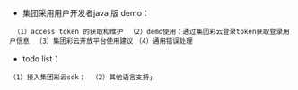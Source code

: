 * 集团采用用户开发者java 版 demo：

``` （1）access token 的获取和维护```
``` （2）demo使用：通过集团彩云登录token获取登录用户信息```
``` （3）集团彩云开放平台使用建议```
```（4）通用错误处理```


* todo list：

```（1）接入集团彩云sdk；```
``` （2）其他语言支持;```
